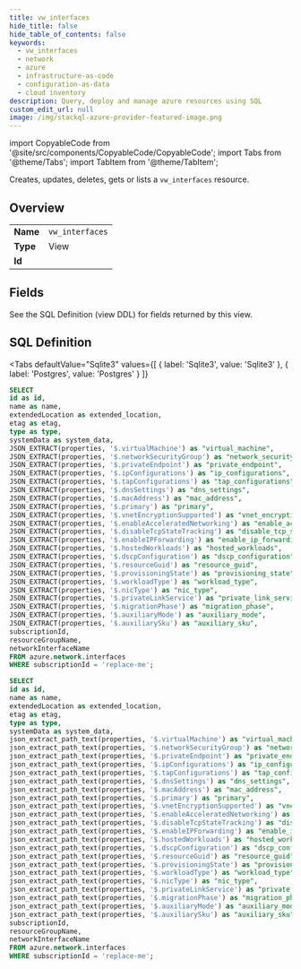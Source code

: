 ```yaml
--- 
title: vw_interfaces
hide_title: false
hide_table_of_contents: false
keywords:
  - vw_interfaces
  - network
  - azure
  - infrastructure-as-code
  - configuration-as-data
  - cloud inventory
description: Query, deploy and manage azure resources using SQL
custom_edit_url: null
image: /img/stackql-azure-provider-featured-image.png
---
```


import CopyableCode from '@site/src/components/CopyableCode/CopyableCode';
import Tabs from '@theme/Tabs';
import TabItem from '@theme/TabItem';

Creates, updates, deletes, gets or lists a <code>vw_interfaces</code> resource.

## Overview
<table><tbody>
<tr><td><b>Name</b></td><td><code>vw_interfaces</code></td></tr>
<tr><td><b>Type</b></td><td>View</td></tr>
<tr><td><b>Id</b></td><td><CopyableCode code="azure.network.vw_interfaces" /></td></tr>
</tbody></table>

## Fields

See the SQL Definition (view DDL) for fields returned by this view.

## SQL Definition

<Tabs
defaultValue="Sqlite3"
values={[
{ label: 'Sqlite3', value: 'Sqlite3' },
{ label: 'Postgres', value: 'Postgres' }
]}
>
<TabItem value="Sqlite3">

```sql
SELECT
id as id,
name as name,
extendedLocation as extended_location,
etag as etag,
type as type,
systemData as system_data,
JSON_EXTRACT(properties, '$.virtualMachine') as "virtual_machine",
JSON_EXTRACT(properties, '$.networkSecurityGroup') as "network_security_group",
JSON_EXTRACT(properties, '$.privateEndpoint') as "private_endpoint",
JSON_EXTRACT(properties, '$.ipConfigurations') as "ip_configurations",
JSON_EXTRACT(properties, '$.tapConfigurations') as "tap_configurations",
JSON_EXTRACT(properties, '$.dnsSettings') as "dns_settings",
JSON_EXTRACT(properties, '$.macAddress') as "mac_address",
JSON_EXTRACT(properties, '$.primary') as "primary",
JSON_EXTRACT(properties, '$.vnetEncryptionSupported') as "vnet_encryption_supported",
JSON_EXTRACT(properties, '$.enableAcceleratedNetworking') as "enable_accelerated_networking",
JSON_EXTRACT(properties, '$.disableTcpStateTracking') as "disable_tcp_state_tracking",
JSON_EXTRACT(properties, '$.enableIPForwarding') as "enable_ip_forwarding",
JSON_EXTRACT(properties, '$.hostedWorkloads') as "hosted_workloads",
JSON_EXTRACT(properties, '$.dscpConfiguration') as "dscp_configuration",
JSON_EXTRACT(properties, '$.resourceGuid') as "resource_guid",
JSON_EXTRACT(properties, '$.provisioningState') as "provisioning_state",
JSON_EXTRACT(properties, '$.workloadType') as "workload_type",
JSON_EXTRACT(properties, '$.nicType') as "nic_type",
JSON_EXTRACT(properties, '$.privateLinkService') as "private_link_service",
JSON_EXTRACT(properties, '$.migrationPhase') as "migration_phase",
JSON_EXTRACT(properties, '$.auxiliaryMode') as "auxiliary_mode",
JSON_EXTRACT(properties, '$.auxiliarySku') as "auxiliary_sku",
subscriptionId,
resourceGroupName,
networkInterfaceName
FROM azure.network.interfaces
WHERE subscriptionId = 'replace-me';
```

</TabItem>
<TabItem value="Postgres">

```sql
SELECT
id as id,
name as name,
extendedLocation as extended_location,
etag as etag,
type as type,
systemData as system_data,
json_extract_path_text(properties, '$.virtualMachine') as "virtual_machine",
json_extract_path_text(properties, '$.networkSecurityGroup') as "network_security_group",
json_extract_path_text(properties, '$.privateEndpoint') as "private_endpoint",
json_extract_path_text(properties, '$.ipConfigurations') as "ip_configurations",
json_extract_path_text(properties, '$.tapConfigurations') as "tap_configurations",
json_extract_path_text(properties, '$.dnsSettings') as "dns_settings",
json_extract_path_text(properties, '$.macAddress') as "mac_address",
json_extract_path_text(properties, '$.primary') as "primary",
json_extract_path_text(properties, '$.vnetEncryptionSupported') as "vnet_encryption_supported",
json_extract_path_text(properties, '$.enableAcceleratedNetworking') as "enable_accelerated_networking",
json_extract_path_text(properties, '$.disableTcpStateTracking') as "disable_tcp_state_tracking",
json_extract_path_text(properties, '$.enableIPForwarding') as "enable_ip_forwarding",
json_extract_path_text(properties, '$.hostedWorkloads') as "hosted_workloads",
json_extract_path_text(properties, '$.dscpConfiguration') as "dscp_configuration",
json_extract_path_text(properties, '$.resourceGuid') as "resource_guid",
json_extract_path_text(properties, '$.provisioningState') as "provisioning_state",
json_extract_path_text(properties, '$.workloadType') as "workload_type",
json_extract_path_text(properties, '$.nicType') as "nic_type",
json_extract_path_text(properties, '$.privateLinkService') as "private_link_service",
json_extract_path_text(properties, '$.migrationPhase') as "migration_phase",
json_extract_path_text(properties, '$.auxiliaryMode') as "auxiliary_mode",
json_extract_path_text(properties, '$.auxiliarySku') as "auxiliary_sku",
subscriptionId,
resourceGroupName,
networkInterfaceName
FROM azure.network.interfaces
WHERE subscriptionId = 'replace-me';
```

</TabItem>
</Tabs>
